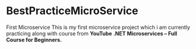 # BestPracticeMicroService
First Microservice
This is my first microservice project which i am currently practicing along with course from <b>YouTube</b>
<b>.NET Microservices – Full Course for Beginners.</b>
